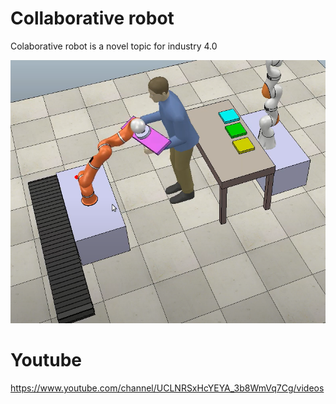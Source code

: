 # Collaborative robot

Colaborative robot is a novel topic  for industry 4.0

![Cobot](cobot.png)



# Youtube

https://www.youtube.com/channel/UCLNRSxHcYEYA_3b8WmVq7Cg/videos


